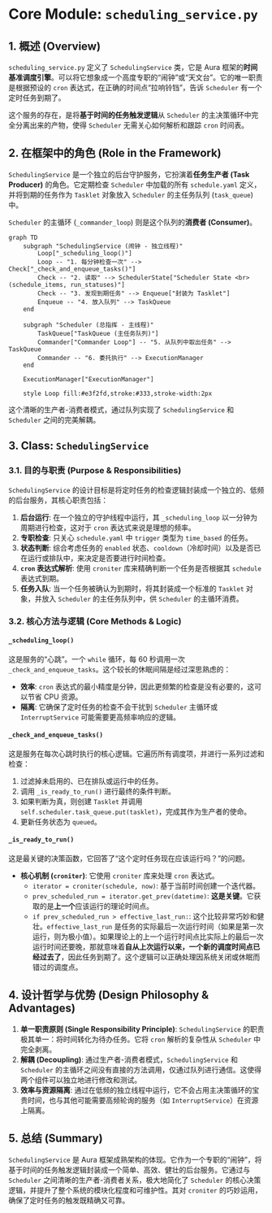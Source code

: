 

# **Core Module: `scheduling_service.py`**

## **1. 概述 (Overview)**

`scheduling_service.py` 定义了 `SchedulingService` 类，它是 Aura 框架的**时间基准调度引擎**。可以将它想象成一个高度专职的“闹钟”或“天文台”。它的唯一职责是根据预设的 `cron` 表达式，在正确的时间点“拉响铃铛”，告诉 `Scheduler` 有一个定时任务到期了。

这个服务的存在，是将**基于时间的任务触发逻辑**从 `Scheduler` 的主决策循环中完全分离出来的产物，使得 `Scheduler` 无需关心如何解析和跟踪 `cron` 时间表。

## **2. 在框架中的角色 (Role in the Framework)**

`SchedulingService` 是一个独立的后台守护服务，它扮演着**任务生产者 (Task Producer)** 的角色。它定期检查 `Scheduler` 中加载的所有 `schedule.yaml` 定义，并将到期的任务作为 `Tasklet` 对象放入 `Scheduler` 的主任务队列 (`task_queue`) 中。

`Scheduler` 的主循环 (`_commander_loop`) 则是这个队列的**消费者 (Consumer)**。

```mermaid
graph TD
    subgraph "SchedulingService (闹钟 - 独立线程)"
        Loop["_scheduling_loop()"]
        Loop -- "1. 每分钟检查一次" --> Check["_check_and_enqueue_tasks()"]
        Check -- "2. 读取" --> SchedulerState["Scheduler State <br> (schedule_items, run_statuses)"]
        Check -- "3. 发现到期任务" --> Enqueue["封装为 Tasklet"]
        Enqueue -- "4. 放入队列" --> TaskQueue
    end

    subgraph "Scheduler (总指挥 - 主线程)"
        TaskQueue["TaskQueue (主任务队列)"]
        Commander["Commander Loop"] -- "5. 从队列中取出任务" --> TaskQueue
        Commander -- "6. 委托执行" --> ExecutionManager
    end

    ExecutionManager["ExecutionManager"]

    style Loop fill:#e3f2fd,stroke:#333,stroke-width:2px
```

这个清晰的生产者-消费者模式，通过队列实现了 `SchedulingService` 和 `Scheduler` 之间的完美解耦。

## **3. Class: `SchedulingService`**

### **3.1. 目的与职责 (Purpose & Responsibilities)**

`SchedulingService` 的设计目标是将定时任务的检查逻辑封装成一个独立的、低频的后台服务，其核心职责包括：

1.  **后台运行**: 在一个独立的守护线程中运行，其 `_scheduling_loop` 以一分钟为周期进行检查，这对于 `cron` 表达式来说是理想的频率。
2.  **专职检查**: 只关心 `schedule.yaml` 中 `trigger` 类型为 `time_based` 的任务。
3.  **状态判断**: 综合考虑任务的 `enabled` 状态、`cooldown`（冷却时间）以及是否已在运行或排队中，来决定是否要进行时间检查。
4.  **`cron` 表达式解析**: 使用 `croniter` 库来精确判断一个任务是否根据其 `schedule` 表达式到期。
5.  **任务入队**: 当一个任务被确认为到期时，将其封装成一个标准的 `Tasklet` 对象，并放入 `Scheduler` 的主任务队列中，供 `Scheduler` 的主循环消费。

### **3.2. 核心方法与逻辑 (Core Methods & Logic)**

#### **`_scheduling_loop()`**

这是服务的“心跳”。一个 `while` 循环，每 60 秒调用一次 `_check_and_enqueue_tasks`。这个较长的休眠间隔是经过深思熟虑的：
*   **效率**: `cron` 表达式的最小精度是分钟，因此更频繁的检查是没有必要的，这可以节省 CPU 资源。
*   **隔离**: 它确保了定时任务的检查不会干扰到 `Scheduler` 主循环或 `InterruptService` 可能需要更高频率响应的逻辑。

#### **`_check_and_enqueue_tasks()`**

这是服务在每次心跳时执行的核心逻辑。它遍历所有调度项，并进行一系列过滤和检查：
1.  过滤掉未启用的、已在排队或运行中的任务。
2.  调用 `_is_ready_to_run()` 进行最终的条件判断。
3.  如果判断为真，则创建 `Tasklet` 并调用 `self.scheduler.task_queue.put(tasklet)`，完成其作为生产者的使命。
4.  更新任务状态为 `queued`。

#### **`_is_ready_to_run()`**

这是最关键的决策函数，它回答了“这个定时任务现在应该运行吗？”的问题。

*   **核心机制 (`croniter`)**: 它使用 `croniter` 库来处理 `cron` 表达式。
    *   `iterator = croniter(schedule, now)`: 基于当前时间创建一个迭代器。
    *   `prev_scheduled_run = iterator.get_prev(datetime)`: **这是关键**。它获取的是**上一个**应该运行的理论时间点。
    *   `if prev_scheduled_run > effective_last_run:`: 这个比较非常巧妙和健壮。`effective_last_run` 是任务的实际最后一次运行时间（如果是第一次运行，则为极小值）。如果理论上的上一个运行时间点比实际上的最后一次运行时间还要晚，那就意味着**自从上次运行以来，一个新的调度时间点已经过去了**，因此任务到期了。这个逻辑可以正确处理因系统关闭或休眠而错过的调度点。

## **4. 设计哲学与优势 (Design Philosophy & Advantages)**

1.  **单一职责原则 (Single Responsibility Principle)**: `SchedulingService` 的职责极其单一：将时间转化为待办任务。它将 `cron` 解析的复杂性从 `Scheduler` 中完全剥离。
2.  **解耦 (Decoupling)**: 通过生产者-消费者模式，`SchedulingService` 和 `Scheduler` 的主循环之间没有直接的方法调用，仅通过队列进行通信。这使得两个组件可以独立地进行修改和测试。
3.  **效率与资源隔离**: 通过在低频的独立线程中运行，它不会占用主决策循环的宝贵时间，也与其他可能需要高频轮询的服务（如 `InterruptService`）在资源上隔离。

## **5. 总结 (Summary)**

`SchedulingService` 是 Aura 框架成熟架构的体现。它作为一个专职的“闹钟”，将基于时间的任务触发逻辑封装成一个简单、高效、健壮的后台服务。它通过与 `Scheduler` 之间清晰的生产者-消费者关系，极大地简化了 `Scheduler` 的核心决策逻辑，并提升了整个系统的模块化程度和可维护性。其对 `croniter` 的巧妙运用，确保了定时任务的触发既精确又可靠。

